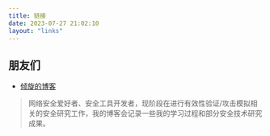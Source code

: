 ```yaml
---
title: 链接
date: 2023-07-27 21:02:10
layout: "links"
---
```

## 朋友们

- [倾旋的博客](https://payloads.online/)

> 网络安全爱好者、安全工具开发者，现阶段在进行有效性验证/攻击模拟相关的安全研究工作，我的博客会记录一些我的学习过程和部分安全技术研究成果。
